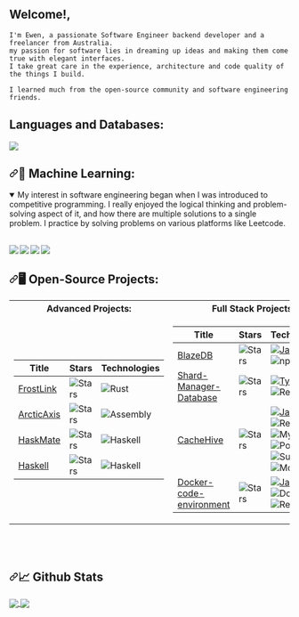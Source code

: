 ## Welcome!,

```
I'm Ewen, a passionate Software Engineer backend developer and a freelancer from Australia.
my passion for software lies in dreaming up ideas and making them come true with elegant interfaces.
I take great care in the experience, architecture and code quality of the things I build.

I learned much from the open-source community and software engineering friends.
```

## Languages and Databases:

<p align="left">
    <img src="https://skillicons.dev/icons?i=git,java,kotlin,nextjs,react,redis,tailwind,py,pug,raspberrypi,swift,tensorflow,ts,workers,vue,postgres,ps,mysql,html,css,grafana,express,dotnet,docker,discord,cloudflare,bash,arduino,mongodb,nginx,nodejs,androidstudio,cassandra,bots,go,haskell,kubernetes,nuxtjs,php,postman,regex,rust,threejs,sass,powershell,electron,js,assembly&perline=16" />
</p>

<h2 dir="auto"><a id="user-content-machine-learning" class="anchor" aria-hidden="true" href="#machine-learning"><svg class="octicon octicon-link" viewBox="0 0 16 16" version="1.1" width="16" height="16" aria-hidden="true"><path d="m7.775 3.275 1.25-1.25a3.5 3.5 0 1 1 4.95 4.95l-2.5 2.5a3.5 3.5 0 0 1-4.95 0 .751.751 0 0 1 .018-1.042.751.751 0 0 1 1.042-.018 1.998 1.998 0 0 0 2.83 0l2.5-2.5a2.002 2.002 0 0 0-2.83-2.83l-1.25 1.25a.751.751 0 0 1-1.042-.018.751.751 0 0 1-.018-1.042Zm-4.69 9.64a1.998 1.998 0 0 0 2.83 0l1.25-1.25a.751.751 0 0 1 1.042.018.751.751 0 0 1 .018 1.042l-1.25 1.25a3.5 3.5 0 1 1-4.95-4.95l2.5-2.5a3.5 3.5 0 0 1 4.95 0 .751.751 0 0 1-.018 1.042.751.751 0 0 1-1.042.018 1.998 1.998 0 0 0-2.83 0l-2.5 2.5a1.998 1.998 0 0 0 0 2.83Z"></path></svg></a>🤖 Machine Learning:</h2>

<details open="">
  <summary>My interest in software engineering began when I was introduced to competitive programming. I really enjoyed the logical thinking and problem-solving aspect of it, and how there are multiple solutions to a single problem. I practice by solving problems on various platforms like Leetcode.</summary>
  <br>
  <p dir="auto">
    <a href="https://github.com/Frost-Lord/LogShield">
    <img align="left" src="https://github-readme-stats.vercel.app/api/pin/?username=Frost-Lord&repo=LogShield&bg_color=0c1014&theme=dark" style="max-width: 100%;">
    </a>
    <a href="https://github.com/Frost-Lord/JobVector">
    <img align="left" src="https://github-readme-stats.vercel.app/api/pin/?username=Frost-Lord&repo=CodePulse&bg_color=0c1014&theme=dark" style="max-width: 100%;">
    </a>
    <a href="https://github.com/Frost-Lord/NeuralGraph">
    <img align="left" src="https://github-readme-stats.vercel.app/api/pin/?username=Frost-Lord&repo=NeuralGraph&bg_color=0c1014&theme=dark" style="max-width: 100%;">
    </a>
    <a href="https://github.com/Frost-Lord/DocUMentor">
    <img align="left" src="https://github-readme-stats.vercel.app/api/pin/?username=Frost-Lord&repo=DocUMentor&bg_color=0c1014&theme=dark" style="max-width: 100%;">
    </a>
  </p>
</details><br clear="left"/><be>

<h2 dir="auto"><a id="user-content-machine-learning" class="anchor" aria-hidden="true" href="#machine-learning"><svg class="octicon octicon-link" viewBox="0 0 16 16" version="1.1" width="16" height="16" aria-hidden="true"><path d="m7.775 3.275 1.25-1.25a3.5 3.5 0 1 1 4.95 4.95l-2.5 2.5a3.5 3.5 0 0 1-4.95 0 .751.751 0 0 1 .018-1.042.751.751 0 0 1 1.042-.018 1.998 1.998 0 0 0 2.83 0l2.5-2.5a2.002 2.002 0 0 0-2.83-2.83l-1.25 1.25a.751.751 0 0 1-1.042-.018.751.751 0 0 1-.018-1.042Zm-4.69 9.64a1.998 1.998 0 0 0 2.83 0l1.25-1.25a.751.751 0 0 1 1.042.018.751.751 0 0 1 .018 1.042l-1.25 1.25a3.5 3.5 0 1 1-4.95-4.95l2.5-2.5a3.5 3.5 0 0 1 4.95 0 .751.751 0 0 1-.018 1.042.751.751 0 0 1-1.042.018 1.998 1.998 0 0 0-2.83 0l-2.5 2.5a1.998 1.998 0 0 0 0 2.83Z"></path></svg></a>🖥️ Open-Source Projects:</h2>
<table>
    <tr>
        <th>Advanced Projects:</th>
        <th>Full Stack Projects:</th>
    </tr>
    <tr>
        <td>
            <table>
                <thead>
                    <tr>
                        <th>Title</th>
                        <th>Stars</th>
                        <th>Technologies</th>
                    </tr>
                </thead>
                <tbody>
                    <tr>
                        <td><a href="https://github.com/Frost-Lord/FrostLink">FrostLink</a></td>
                        <td><img alt="Stars" src="https://img.shields.io/github/stars/Frost-Lord/FrostLink?style=flat-square&labelColor=black" /></td>
                        <td><img src="https://img.shields.io/badge/Rust-black?style=flat-square&logo=rust" alt="Rust"></td>
                    </tr>
                    <tr>
                        <td><a href="https://github.com/Frost-Lord/ArcticAxis">ArcticAxis</a></td>
                        <td><img alt="Stars" src="https://img.shields.io/github/stars/Frost-Lord/ArcticAxis?style=flat-square&labelColor=black" /></td>
                        <td><img src="https://img.shields.io/badge/Assembly-black?style=flat-square&logo=assembly" alt="Assembly"></td>
                    </tr>
                    <tr>
                        <td><a href="https://github.com/Frost-Lord/HaskMate">HaskMate</a></td>
                        <td><img alt="Stars" src="https://img.shields.io/github/stars/Frost-Lord/HaskMate?style=flat-square&labelColor=black" /></td>
                        <td><img src="https://img.shields.io/badge/haskell-black?style=flat-square&logo=haskell" alt="Haskell"></td>
                    </tr>
                    <tr>
                        <td><a href="https://github.com/Frost-Lord/Haskell">Haskell</a></td>
                        <td><img alt="Stars" src="https://img.shields.io/github/stars/Frost-Lord/Haskell?style=flat-square&labelColor=black" /></td>
                        <td><img src="https://img.shields.io/badge/haskell-black?style=flat-square&logo=haskell" alt="Haskell"></td>
                    </tr>
                </tbody>
            </table>
        </td>
        <td>
            <table>
                <thead>
                    <tr>
                        <th>Title</th>
                        <th>Stars</th>
                        <th>Technologies</th>
                    </tr>
                </thead>
                <tbody>
                    <tr>
                        <td><a href="https://github.com/Frost-Lord/BlazeDB">BlazeDB</a></td>
                        <td><img alt="Stars" src="https://img.shields.io/github/stars/Frost-Lord/BlazeDB?style=flat-square&labelColor=black" /></td>
                        <td>
                            <a href="https://pypi.org/project/BlazeDB/"><img src="https://img.shields.io/badge/Javascript-black?style=flat-square&logo=javascript" alt="Javascript"></a>
                            <img src="https://img.shields.io/badge/npm-black?style=flat-square&logo=npm" alt="npm">
                        </td>
                    </tr>
                    <tr>
                        <td><a href="https://github.com/Frost-Lord/Shard-Manager-Database">Shard-Manager-Database</a></td>
                        <td><img alt="Stars" src="https://img.shields.io/github/stars/Frost-Lord/Shard-Manager-Database?style=flat-square&labelColor=black" /></td>
                        <td>
                            <a href="https://pypi.org/project/Shard-Manager-Database/"><img src="https://img.shields.io/badge/Typescript-black?style=flat-square&logo=typescript" alt="Typescript"></a>
                            <img src="https://img.shields.io/badge/Redis-black?style=flat-square&logo=Redis" alt="Redis">
                        </td>
                    </tr>
                    <tr>
                        <td><a href="https://github.com/Frost-Lord/CacheHive">CacheHive</a></td>
                        <td><img alt="Stars" src="https://img.shields.io/github/stars/Frost-Lord/CacheHive?style=flat-square&labelColor=black" /></td>
                        <td>
                            <a href="https://pypi.org/project/CacheHive/"><img src="https://img.shields.io/badge/Javascript-black?style=flat-square&logo=Javascript" alt="Javascript"></a>
                            <img src="https://img.shields.io/badge/Redis-black?style=flat-square&logo=Redis" alt="Redis">
                            <img src="https://img.shields.io/badge/MySQL-black?style=flat-square&logo=MySQL" alt="MySQL">
                            <br>
                            <img src="https://img.shields.io/badge/PostgresQL-black?style=flat-square&logo=PostgresQL" alt="PostgresQL">
                            <img src="https://img.shields.io/badge/SurrealDB-black?style=flat-square&logo=SurrealDB" alt="SurrealDB">
                            <img src="https://img.shields.io/badge/MongoDB-black?style=flat-square&logo=MongoDB" alt="MongoDB">
                        </td>
                    </tr>
                    <tr>
                        <td><a href="https://github.com/Frost-Lord/Docker-code-environment">Docker-code-environment</a></td>
                        <td><img alt="Stars" src="https://img.shields.io/github/stars/Frost-Lord/Docker-code-environment?style=flat-square&labelColor=black" /></td>
                        <td>
                            <a href="https://pypi.org/project/Docker-code-environment/"><img src="https://img.shields.io/badge/Javascript-black?style=flat-square&logo=Javascript" alt="Javascript"></a>
                            <img src="https://img.shields.io/badge/Docker-black?style=flat-square&logo=Docker" alt="Docker">
                            <img src="https://img.shields.io/badge/Redis-black?style=flat-square&logo=Redis" alt="Redis">
                        </td>
                    </tr>
                </tbody>
            </table>
        </td>
    </tr>
</table>


<br clear="left"/><br>

<h2 dir="auto"><a id="user-content--github-stats" class="anchor" aria-hidden="true" href="#-github-stats"><svg class="octicon octicon-link" viewBox="0 0 16 16" version="1.1" width="16" height="16" aria-hidden="true"><path d="m7.775 3.275 1.25-1.25a3.5 3.5 0 1 1 4.95 4.95l-2.5 2.5a3.5 3.5 0 0 1-4.95 0 .751.751 0 0 1 .018-1.042.751.751 0 0 1 1.042-.018 1.998 1.998 0 0 0 2.83 0l2.5-2.5a2.002 2.002 0 0 0-2.83-2.83l-1.25 1.25a.751.751 0 0 1-1.042-.018.751.751 0 0 1-.018-1.042Zm-4.69 9.64a1.998 1.998 0 0 0 2.83 0l1.25-1.25a.751.751 0 0 1 1.042.018.751.751 0 0 1 .018 1.042l-1.25 1.25a3.5 3.5 0 1 1-4.95-4.95l2.5-2.5a3.5 3.5 0 0 1 4.95 0 .751.751 0 0 1-.018 1.042.751.751 0 0 1-1.042.018 1.998 1.998 0 0 0-2.83 0l-2.5 2.5a1.998 1.998 0 0 0 0 2.83Z"></path></svg></a><g-emoji class="g-emoji" alias="chart_with_upwards_trend" fallback-src="https://github.githubassets.com/images/icons/emoji/unicode/1f4c8.png">📈</g-emoji> Github Stats</h2>

<a href="https://github.com/Frost-Lord/">
  <img align="center" src="https://xtgb1.frostproxy.com/top-langs/?username=Frost-Lord&amp;langs_count=8&amp;tex&amp;title_color=ffffff&amp;text_color=c9cacc&amp;icon_color=2bbc8a&amp;bg_color=0c1014&amp;layout=compact" style="max-width: 100%;">
</a>

<a href="https://github.com/Frost-Lord/">
  <img align="center" src="https://xtgb1.frostproxy.com/?username=Frost-Lord&count_private=true&show_icons=true&hide_title=true&include_all_commits=true&theme=dark&bg_color=0c1014" style="max-width: 100%;">
</a>
